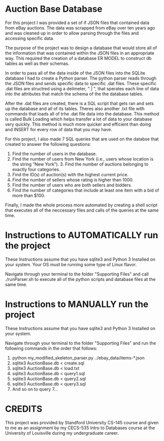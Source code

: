 # Auction Base Database

For this project I was provided a set of if JSON files that contained data from eBay auctions. The data was scrapped from eBay over ten years ago and was cleaned up in order to allow parsing through the files and accessing specific data.

The purpose of the project was to design a database that would store all of the information that was contained within the JSON files in an appropriate way.
This required the creation of a database ER MODEL to construct db tables as well as their schemas. 

In order to pass all of the data inside of the JSON files into the SQLite database I had to create a Python parser. The python parser reads through the JSON files and sends specific data to specific .dat files. These specific .dat files are structred using a delimeter, " | ", that sperates each line of data into the attributes that match the schema of the the database tables.

After the .dat files are created, there is a SQL script that gets ran and sets up the database and all of its tables. Theres also another .txt file with commands that loads all of trhe .dat file data into the database. This method is called Bulk Loading which helps transfer a lot of data to your database very quickly. This method is much more quicker and efficient than doing and INSERT for every row of data that you may have.

For this project, I also made 7 SQL queries that are used on the databse that created to answer the following questions:
1. Find the number of users in the database.
2. Find the number of users from New York (i.e., users whose location is the string ”New York”). 3. Find the number of auctions belonging to exactly four categories.
4. Find the ID(s) of auction(s) with the highest current price.
5. Find the number of sellers whose rating is higher than 1000.
6. Find the number of users who are both sellers and bidders.
7. Find the number of categories that include at least one item with a bid of more than $100.

Finally, I made the whole process more automated by creating a shell script that executes all of the  neccessary files and calls of the queries at the same time.

# Instructions to AUTOMATICALLY run the project
These Instructions assume that you have sqlite3 and Python 3 Installed on your system. Your OS must be running some type of Linux flavor.

Navigate through your terminal to the folder "Supporting Files" and call ./runParser.sh to execute all of the python scripts and database files at the same time.

# Instructions to MANUALLY run the project
These Instructions assume that you have sqlite3 and Python 3 Installed on your system.

Navigate through your terminal to the folder "Supporting Files" and run the following commands in the order that follows:
1) python my_modified_skeleton_parser.py ../ebay_data/items-*.json
2) sqlite3 AuctionBase.db < create.sql
3) sqlite3 AuctionBase.db < load.txt
4) sqlite3 AuctionBase.db < query1.sql
5) sqlite3 AuctionBase.db < query2.sql
6) sqlite3 AuctionBase.db < query3.sql
7) And so on to query 7...

# CREDITS
This project was provided by Standford University CS-145 course and given to me as an assignment by my CECS-535 Intro to Databases course at the University of Louisville during my undergraduate career.